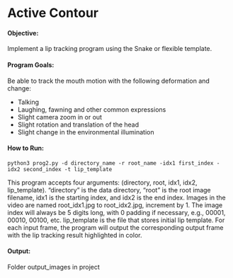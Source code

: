 # Active Contour

#### Objective:
Implement a lip tracking program using the Snake or flexible template.

#### Program Goals:
Be able to track the mouth motion with the following deformation and change:
- Talking
- Laughing, fawning and other common expressions
- Slight camera zoom in or out
- Slight rotation and translation of the head
- Slight change in the environmental illumination

#### How to Run:
``python3 prog2.py -d directory_name -r root_name -idx1 first_index -idx2 second_index -t lip_template``

This program accepts four arguments: (directory, root, idx1, idx2, lip_template). “directory”
is the data directory, “root” is the root image filename, idx1 is the starting index, and idx2 is the
end index. Images in the video are named root_idx1.jpg to root_idx2.jpg, increment by 1.
The image index will always be 5 digits long, with 0 padding if necessary, e.g., 00001, 00010,
00100, etc. lip_template is the file that stores initial lip template. For each
input frame, the program will output the corresponding output frame with the lip tracking result highlighted in color. 

#### Output:
Folder output_images in project
